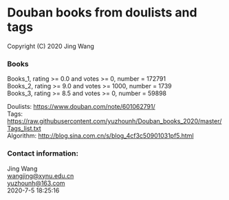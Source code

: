 # Douban books from doulists and tags
Copyright (C) 2020 Jing Wang

### Books
Books_1, rating >= 0.0 and votes >= 0,    number = 172791  
Books_2, rating >= 9.0 and votes >= 1000, number = 1739  
Books_3, rating >= 8.5 and votes >= 0,    number = 59898  

Doulists:  https://www.douban.com/note/601062791/  
Tags:      https://raw.githubusercontent.com/yuzhounh/Douban_books_2020/master/Tags_list.txt  
Algorithm: http://blog.sina.com.cn/s/blog_4cf3c50901031pf5.html  

### Contact information:
Jing Wang  
wangjing@xynu.edu.cn  
yuzhounh@163.com  
2020-7-5 18:25:16
